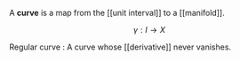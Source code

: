 A **curve** is a map from the [[unit interval]] to a [[manifold]].

$$
\gamma : I \to X
$$

Regular curve
: A curve whose [[derivative]] never vanishes.